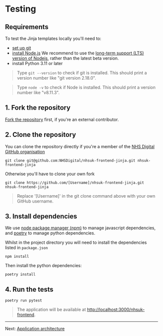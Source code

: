 # Testing

## Requirements

To test the Jinja templates locally you'll need to:

- [set up git](https://help.github.com/articles/set-up-git/)
- [install Node.js](https://nodejs.org/en/)
  We recommend to use the [long-term support (LTS) version of Nodejs](https://nodejs.org/en/download/), rather than the latest beta version.
- install Python 3.11 or later

> Type `git --version` to check if git is installed. This should print a version number like "git version 2.18.0".

> Type `node -v` to check if Node is installed. This should print a version number like "v8.11.3".

## 1. Fork the repository

[Fork the repository](https://help.github.com/articles/fork-a-repo/) first, if you're an external contributor.

## 2. Clone the repository

You can clone the repository directly if you're a member of the [NHS Digital GitHub organisation](https://github.com/NHSDigital/)

```
git clone git@github.com:NHSDigital/nhsuk-frontend-jinja.git nhsuk-frontend-jinja
```

Otherwise you'll have to clone your own fork

```
git clone https://github.com/[Username]/nhsuk-frontend-jinja.git nhsuk-frontend-jinja
```

> Replace '[Username]' in the git clone command above with your own GitHub username.

## 3. Install dependencies

We use [node package manager (npm)](https://docs.npmjs.com/getting-started/what-is-npm) to manage javascript dependencies,
and [poetry](https://python-poetry.org/docs/) to manage python dependencies.

Whilst in the project directory you will need to install the dependencies listed in `package.json`

```
npm install
```

Then install the python dependencies:

```
poetry install
```

## 4. Run the tests

```
poetry run pytest
```

> The application will be available at [http://localhost:3000/nhsuk-frontend](http://localhost:3000/nhsuk-frontend).

---

Next: [Application architecture](application-architecture.md)
